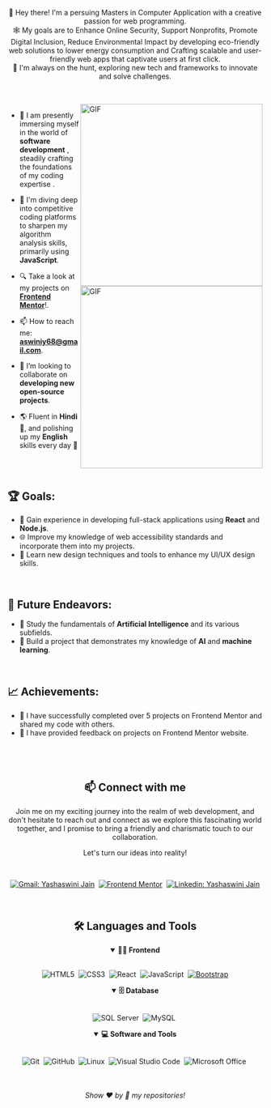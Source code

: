 

<p align="center">
👋 Hey there! I'm a persuing Masters in    Computer Application with a creative passion for web programming. 
    <br>
🕸️ My goals are to Enhance Online Security, Support Nonprofits, Promote Digital Inclusion, Reduce Environmental Impact by developing eco-friendly web solutions to lower energy consumption and Crafting scalable and user-friendly web apps that captivate users at first click.
    <br>
🚀 I'm always on the hunt, exploring new tech and frameworks to innovate and solve challenges.
</p>

##

<br>

<!--- Web illustrations by Storyset ( https://storyset.com/web ) --->
<img align="right" alt="GIF" src="https://user-images.githubusercontent.com/90595158/224520261-cac35362-4a70-4108-85c8-260ac8e0b0bd.svg#gh-dark-mode-only" width="360px"/>
<img align="right" alt="GIF" src="https://user-images.githubusercontent.com/90595158/224520109-e00b8f1e-08c9-4316-9920-ea4e88701a61.svg#gh-light-mode-only" width="360px"/>

- 🔭 I am presently immersing myself in the world of **software development** , steadily crafting the foundations of my coding expertise .

- 🌱 I'm diving deep into competitive coding platforms to sharpen my algorithm analysis skills, primarily using **JavaScript**.

- 🔍 Take a look at my projects on [**Frontend Mentor**](https://www.frontendmentor.io/profile/yoshjayn)!.

- 📫 How to reach me: **aswiniy68@gmail.com**.

- 👯 I’m looking to collaborate on **developing new open-source projects**.

- 🌎 Fluent in **Hindi** 📖, and polishing up my **English** skills every day 🌟


<br>
<br>

## 🏆 Goals:

- 🚀 Gain experience in developing full-stack applications using **React** and **Node.js**.
- 🌐 Improve my knowledge of web accessibility standards and incorporate them into my projects.
- 🎨 Learn new design techniques and tools to enhance my UI/UX design skills.

<br>

## 🚀 Future Endeavors:

- 🧠 Study the fundamentals of **Artificial Intelligence** and its various subfields.
- 🤖 Build a project that demonstrates my knowledge of **AI** and **machine learning**.

<br>

## 📈 Achievements:

- 🎉 I have successfully completed over 5 projects on Frontend Mentor and shared my code with others.
- 🤝 I have provided feedback on projects on Frontend Mentor website.


#

<br>

<h2 align="center">📫 Connect with me</h2>

<p align="center">
Join me on my exciting journey into the realm of web development, and don't hesitate to reach out and connect as we explore this fascinating world together, and I promise to bring a friendly and charismatic touch to our collaboration.
</p>

<p align="center">
Let's turn our ideas into reality!
</p>
<br />

<div align = "center">
    
[![Gmail: Yashaswini Jain](https://img.shields.io/badge/-gmail-red?style=for-the-badge&logo=Gmail&logoColor=white&link=mailto:aswiniy68@gmail.com)](mailto:aswiniy68@gmail.com)&nbsp;
[![Frontend Mentor](https://img.shields.io/badge/-Frontend%20Mentor-5F3DC4?style=for-the-badge&logo=FrontendMentor&logoColor=white&link=https://www.frontendmentor.io/profile/yoshjayn)](https://www.frontendmentor.io/profile/yoshjayn)&nbsp;
[![Linkedin: Yashaswini Jain](https://img.shields.io/badge/-linkedin-blue?style=for-the-badge&logo=Linkedin&logoColor=white&link=https://www.linkedin.com/in/yashaswinijain)](https://www.linkedin.com/in/yashaswinijain)
<br>
  </div>

<br>

<div align = "center">

<h2 align="center">🛠️ Languages and Tools</h2>

<details open>
<summary><b>🏄‍♂️ Frontend</b></summary>
<br>
  
![HTML5](https://img.shields.io/badge/-HTML5-E34F26?style=for-the-badge&logo=html5&logoColor=white)&nbsp;
![CSS3](https://img.shields.io/badge/-CSS3-1572B6?style=for-the-badge&logo=css3)&nbsp;
![React](https://img.shields.io/badge/-React-%23404d59?style=for-the-badge&logo=react)&nbsp;
![JavaScript](https://img.shields.io/badge/Javascript-F7DF1E.svg?style=for-the-badge&logo=javascript&logoColor=black)&nbsp;
[![Bootstrap](https://img.shields.io/badge/-Bootstrap-563D7C?style=for-the-badge&logo=bootstrap&logoColor=white)](https://getbootstrap.com/)
</details>

<details open>
<summary><b>🗄️ Database</b></summary>
<br>

![SQL Server](https://img.shields.io/badge/-SQL%20Server-CC2927?style=for-the-badge&logo=microsoft-sql-server&logoColor=white)&nbsp;
![MySQL](https://img.shields.io/badge/-MySQL-00000F?style=for-the-badge&logo=mysql)&nbsp;
</details>

<details open>
<summary><b>💻 Software and Tools</b></summary>
<br>

![Git](https://img.shields.io/badge/-Git-F05032?style=for-the-badge&logo=git&logoColor=white)&nbsp;
![GitHub](https://img.shields.io/badge/-GitHub-181717?style=for-the-badge&logo=github)&nbsp;
![Linux](https://img.shields.io/badge/-Linux-FCC624?style=for-the-badge&logo=linux&logoColor=black)&nbsp;
![Visual Studio Code](https://img.shields.io/badge/-VSCODE-007ACC?style=for-the-badge&&logo=visual-studio-code&logoColor=white)&nbsp;
![Microsoft Office](https://img.shields.io/badge/-MS%20Office-D83B01?style=for-the-badge&logo=microsoft-office&logoColor=white)&nbsp;
</details>

</div>


<br>
  
<h6 align="center">Show ❤️ by 🌟 my repositories!</h6>
